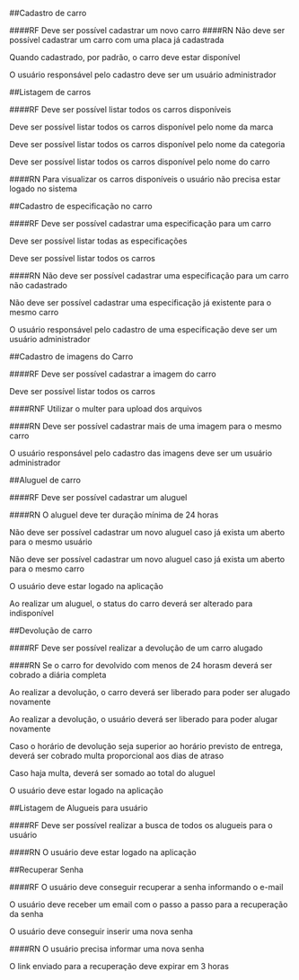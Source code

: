 ##Cadastro de carro

####RF
Deve ser possível cadastrar um novo carro
####RN
Não deve ser possível cadastrar um carro com uma placa já cadastrada

Quando cadastrado, por padrão, o carro deve estar disponível

O usuário responsável pelo cadastro deve ser um usuário administrador

##Listagem de carros

####RF
Deve ser possível listar todos os carros disponíveis

Deve ser possível listar todos os carros disponível pelo nome da marca

Deve ser possível listar todos os carros disponível pelo nome da categoria

Deve ser possível listar todos os carros disponível pelo nome do carro

####RN
Para visualizar os carros disponíveis o usuário não precisa estar logado no sistema

##Cadastro de especificação no carro

####RF
Deve ser possível cadastrar uma especificação para um carro

Deve ser possível listar todas as especificações

Deve ser possível listar todos os carros

####RN
Não deve ser possível cadastrar uma especificação para um carro não cadastrado

Não deve ser possível cadastrar uma especificação já existente para o mesmo carro

O usuário responsável pelo cadastro de uma especificação deve ser um usuário administrador

##Cadastro de imagens do Carro

####RF
Deve ser possível cadastrar a imagem do carro

Deve ser possível listar todos os carros

####RNF
Utilizar o multer para upload dos arquivos

####RN
Deve ser possível cadastrar mais de uma imagem para o mesmo carro

O usuário responsável pelo cadastro das imagens deve ser um usuário administrador

##Aluguel de carro

####RF
Deve ser possível cadastrar um aluguel

####RN
O aluguel deve ter duração mínima de 24 horas

Não deve ser possível cadastrar um novo aluguel caso já exista um aberto para o mesmo usuário

Não deve ser possível cadastrar um novo aluguel caso já exista um aberto para o mesmo carro

O usuário deve estar logado na aplicação

Ao realizar um aluguel, o status do carro deverá ser alterado para indisponível

##Devolução de carro

####RF
Deve ser possível realizar a devolução de um carro alugado

####RN
Se o carro for devolvido com menos de 24 horasm deverá ser cobrado a diária completa

Ao realizar a devolução, o carro deverá ser liberado para poder ser alugado novamente

Ao realizar a devolução, o usuário deverá ser liberado para poder alugar novamente

Caso o horário de devolução seja superior ao horário previsto de entrega, deverá ser cobrado multa proporcional aos dias de atraso

Caso haja multa, deverá ser somado ao total do aluguel

O usuário deve estar logado na aplicação

##Listagem de Alugueis para usuário

####RF
Deve ser possível realizar a busca de todos os alugueis para o usuário

####RN
O usuário deve estar logado na aplicação

##Recuperar Senha

####RF
O usuário deve conseguir recuperar a senha informando o e-mail

O usuário deve receber um email com o passo a passo para a recuperação da senha

O usuário deve conseguir inserir uma nova senha

####RN
O usuário precisa informar uma nova senha

O link enviado para a recuperação deve expirar em 3 horas
